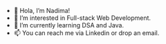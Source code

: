 - 👋 Hola, I’m Nadima!
- 👀 I’m interested in Full-stack Web Development.
- 🌱 I’m currently learning DSA and Java.
- 📫 You can reach me via Linkedin or drop an email.


<!---
slothbear23/slothbear23 is a ✨ special ✨ repository because its `README.md` (this file) appears on your GitHub profile.
You can click the Preview link to take a look at your changes.
--->
